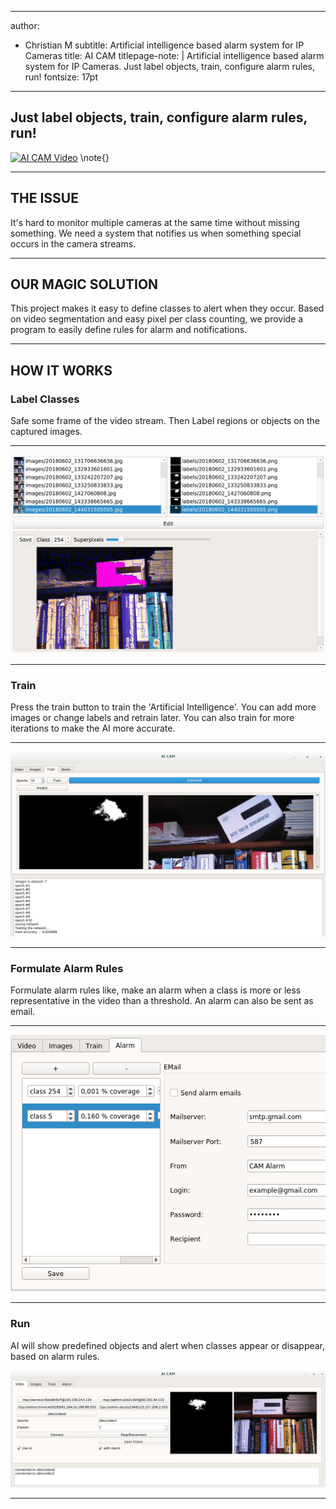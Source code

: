 <!--pandoc -t beamer SLIDES.md -o slides.pdf -->

---
author:
- Christian M
subtitle: Artificial intelligence based alarm system for IP Cameras
title: AI CAM
titlepage-note: |
  Artificial intelligence based alarm system for IP Cameras. Just label objects, train, configure alarm rules, run!
fontsize: 17pt

---

## Just label objects, train, configure alarm rules, run!
[![AI CAM Video](http://img.youtube.com/vi/4ChW_rtIM3o/0.jpg)](http://www.youtube.com/watch?v=4ChW_rtIM3o "AI CAM Video")
\note{}

---

## THE ISSUE

It's hard to monitor multiple cameras at the same time without missing something. We need a system that notifies us when something special occurs in the camera streams. 

---

## OUR MAGIC SOLUTION

This project makes it easy to define classes to alert when they occur.
Based on video segmentation and easy 
pixel per class counting, we provide a program to easily define rules for alarm and notifications.

---

## HOW IT WORKS

### Label Classes

Safe some frame of the video stream. Then Label regions or objects on the captured images.

---

![label images](data/labelimages.png "Step 1")

---

### Train

Press the train button to train the 'Artificial Intelligence'. You can add more images or change labels and retrain later.
You can  also train for more iterations to make the AI more accurate.

---

![train and predict](data/trainpredict.png "Step 1")

---

### Formulate Alarm Rules

Formulate alarm rules like, make an alarm when a class is more or less representative in the video than a threshold.
An alarm can also be sent as email.

---

![configure alarm](data/configurealarm.png "Step 4")

---

### Run

AI will show predefined objects and alert when classes appear or disappear, based on alarm rules.

![run](data/run.png "Step 5")

---